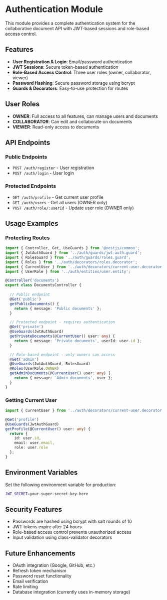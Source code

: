 # Authentication Module

This module provides a complete authentication system for the collaborative document API with JWT-based sessions and role-based access control.

## Features

- **User Registration & Login**: Email/password authentication
- **JWT Sessions**: Secure token-based authentication
- **Role-Based Access Control**: Three user roles (owner, collaborator, viewer)
- **Password Hashing**: Secure password storage using bcrypt
- **Guards & Decorators**: Easy-to-use protection for routes

## User Roles

- **OWNER**: Full access to all features, can manage users and documents
- **COLLABORATOR**: Can edit and collaborate on documents
- **VIEWER**: Read-only access to documents

## API Endpoints

### Public Endpoints
- `POST /auth/register` - User registration
- `POST /auth/login` - User login

### Protected Endpoints
- `GET /auth/profile` - Get current user profile
- `GET /auth/users` - Get all users (OWNER only)
- `POST /auth/role/:userId` - Update user role (OWNER only)

## Usage Examples

### Protecting Routes

```typescript
import { Controller, Get, UseGuards } from '@nestjs/common';
import { JwtAuthGuard } from '../auth/guards/jwt-auth.guard';
import { RolesGuard } from '../auth/guards/roles.guard';
import { Roles } from '../auth/decorators/roles.decorator';
import { CurrentUser } from '../auth/decorators/current-user.decorator';
import { UserRole } from '../auth/entities/user.entity';

@Controller('documents')
export class DocumentsController {
  
  // Public endpoint
  @Get('public')
  getPublicDocuments() {
    return { message: 'Public documents' };
  }

  // Protected endpoint - requires authentication
  @Get('private')
  @UseGuards(JwtAuthGuard)
  getPrivateDocuments(@CurrentUser() user: any) {
    return { message: 'Private documents', userId: user.id };
  }

  // Role-based endpoint - only owners can access
  @Get('admin')
  @UseGuards(JwtAuthGuard, RolesGuard)
  @Roles(UserRole.OWNER)
  getAdminDocuments(@CurrentUser() user: any) {
    return { message: 'Admin documents', user };
  }
}
```

### Getting Current User

```typescript
import { CurrentUser } from '../auth/decorators/current-user.decorator';

@Get('profile')
@UseGuards(JwtAuthGuard)
getProfile(@CurrentUser() user: any) {
  return {
    id: user.id,
    email: user.email,
    role: user.role
  };
}
```

## Environment Variables

Set the following environment variable for production:

```bash
JWT_SECRET=your-super-secret-key-here
```

## Security Features

- Passwords are hashed using bcrypt with salt rounds of 10
- JWT tokens expire after 24 hours
- Role-based access control prevents unauthorized access
- Input validation using class-validator decorators

## Future Enhancements

- OAuth integration (Google, GitHub, etc.)
- Refresh token mechanism
- Password reset functionality
- Email verification
- Rate limiting
- Database integration (currently uses in-memory storage)
